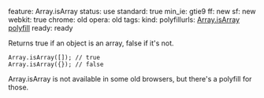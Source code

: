 feature: Array.isArray
status: use
standard: true
min_ie: gtie9
ff: new
sf: new
webkit: true
chrome: old
opera: old
tags:
kind:
polyfillurls: [Array.isArray polyfill](https://github.com/jblanche/polyfills/blob/master/Array.isArray.js)
ready: ready

Returns true if an object is an array, false if it's not.

    Array.isArray([]); // true
    Array.isArray({}); // false

Array.isArray is not available in some old browsers, but there's a polyfill for those.
